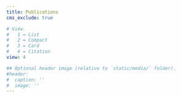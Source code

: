 ```yaml
---
title: Publications
cms_exclude: true

# View.
#   1 = List
#   2 = Compact
#   3 = Card
#   4 = Citation
view: 4

## Optional header image (relative to `static/media/` folder).
#header:
#  caption: ''
#  image: ''
---
```

